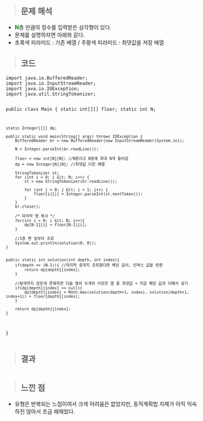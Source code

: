 <p><img alt="" src="https://velog.velcdn.com/images/gayeong39/post/8d88aa86-0b48-4ff9-9c86-fcc3714a1095/image.png" /></p>
<blockquote>
<h2 id="문제-해석">문제 해석</h2>
</blockquote>
<ul>
<li><span style="color: green;"><strong>N</strong></span>층 만큼의 정수를 입력받은 삼각형이 있다.</li>
<li>문제를 설명하자면 아래와 같다. </li>
<li>초록색 피라미드 : 기존 배열 / 주황색 피라미드 : 최댓값을 저장 배열
<img alt="" src="https://velog.velcdn.com/images/gayeong39/post/2b1cadeb-ff9d-42bd-900d-3b7dd77a3344/image.png" /></li>
</ul>
<blockquote>
<h2 id="코드">코드</h2>
</blockquote>
<pre><code class="language-java">import java.io.BufferedReader;
import java.io.InputStreamReader;
import java.io.IOException;
import java.util.StringTokenizer;

public class Main {
    static int[][] floor;
    static int N;

    static Integer[][] dp;

    public static void main(String[] args) throws IOException {
        BufferedReader br = new BufferedReader(new InputStreamReader(System.in));

        N = Integer.parseInt(br.readLine());

        floor = new int[N][N]; //N층이고 N층에 최대 N개 들어감
        dp = new Integer[N][N]; //최댓값 더한 배열

        StringTokenizer st;
        for (int i = 0; i &lt; N; i++) {
            st = new StringTokenizer(br.readLine());

            for (int j = 0; j &lt; i + 1; j++) {
                floor[i][j] = Integer.parseInt(st.nextToken());
            }
        }
        br.close();

        /* 마지막 행 복사 */
        for(int i = 0; i &lt; N; i++){
            dp[N-1][i] = floor[N-1][i];
        }

        //1층 맨 앞부터 조회
        System.out.println(solution(0, 0));
    }


    public static int solution(int depth, int index){
        if(depth == (N-1)){ //마지막 층까지 조회했다면 해당 깊이, 인덱스 값을 반환
            return dp[depth][index];
        }

        //탐색하지 않은게 존재하면 다음 행의 두개의 이웃한 열 중 최댓값 + 지금 해당 값과 더해서 넣기
        if(dp[depth][index] == null){
            dp[depth][index] = Math.max(solution(depth+1, index), solution(depth+1, index+1)) + floor[depth][index];
        }

        return dp[depth][index];
    }
}</code></pre>
<blockquote>
<h2 id="결과">결과</h2>
</blockquote>
<p><img alt="" src="https://velog.velcdn.com/images/gayeong39/post/ebd9ef8a-aaf8-4453-b7fb-de9ecf31b724/image.png" /></p>
<blockquote>
<h2 id="느낀-점">느낀 점</h2>
</blockquote>
<ul>
<li>유형은 반복되는 느낌이여서 크게 어려움은 없었지만, 동적계획법 자체가 아직 익숙하진 않아서 조금 헤매었다.</li>
</ul>